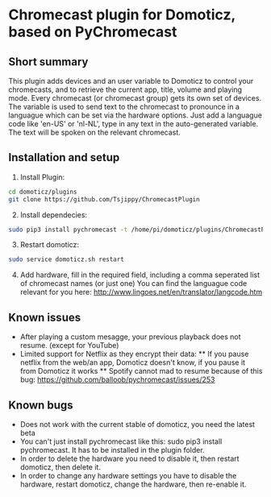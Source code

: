 Chromecast plugin for Domoticz, based on PyChromecast
============================================


Short summary
-------------
This plugin adds devices and an user variable to Domoticz to control your chromecasts, and to retrieve the current app, title, volume and playing mode.
Every chromecast (or chromecast group) gets its own set of devices.
The variable is used to send text to the chromecast to pronounce in a languague which can be set via the hardware options.
Just add a languague code like 'en-US' or 'nl-NL', type in any text in the auto-generated variable. The text will be spoken on the relevant chromecast.

Installation and setup
----------------------
1)  Install Plugin: 
```bash
cd domoticz/plugins
git clone https://github.com/Tsjippy/ChromecastPlugin
```
2) Install dependecies: 
```bash
sudo pip3 install pychromecast -t /home/pi/domoticz/plugins/ChromecastPlugin
```
3) Restart domoticz: 
```bash
sudo service domoticz.sh restart
```
4) Add hardware, fill in the required field, including a comma seperated list of chromecast names (or just one)
You can find the languague code relevant for you here: http://www.lingoes.net/en/translator/langcode.htm

Known issues
----------
* After playing a custom mesagge, your previous playback does not resume. (except for YouTube)
* Limited support for Netflix as they encrypt their data:
** If you pause netflix from the web/an app, Domoticz doesn't know, if you pause it from Domoticz it works
** Spotify cannot mad to resume because of this bug: https://github.com/balloob/pychromecast/issues/253

Known bugs
----------
* Does not work with the current stable of domoticz, you need the latest beta
* You can't just install pychromecast like this: sudo pip3 install pychromecast. It has to be installed in the plugin folder.
* In order to delete the hardware you need to disable it, then restart domoticz, then delete it.
* In order to change any hardware settings you have to disable the hardware, restart domoticz, change the hardware, then re-enable it.

